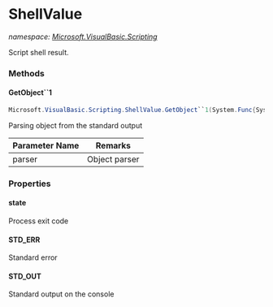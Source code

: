 ﻿# ShellValue
_namespace: [Microsoft.VisualBasic.Scripting](./index.md)_

Script shell result.



### Methods

#### GetObject``1
```csharp
Microsoft.VisualBasic.Scripting.ShellValue.GetObject``1(System.Func{System.String,``0})
```
Parsing object from the standard output

|Parameter Name|Remarks|
|--------------|-------|
|parser|Object parser|



### Properties

#### state
Process exit code
#### STD_ERR
Standard error
#### STD_OUT
Standard output on the console
